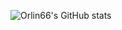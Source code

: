 ![Orlin66's GitHub stats](https://github-readme-stats.vercel.app/api?username=orlin66&show_icons=true&bg_color=00000000)
